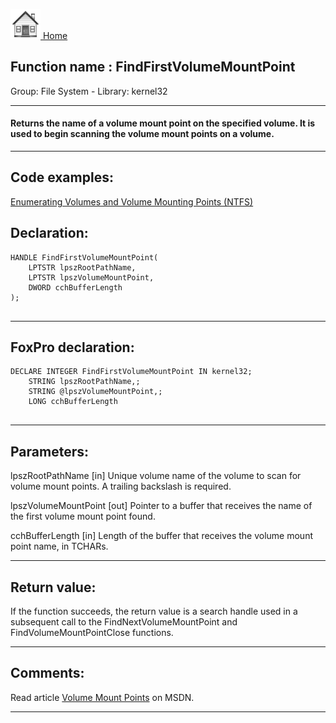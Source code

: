 [<img src="../../images/home.png"> Home ](https://github.com/VFPX/Win32API)  

## Function name : FindFirstVolumeMountPoint
Group: File System - Library: kernel32    
***  


#### Returns the name of a volume mount point on the specified volume. It is used to begin scanning the volume mount points on a volume.

***  


## Code examples:
[Enumerating Volumes and Volume Mounting Points (NTFS)](../../samples/sample_087.md)  

## Declaration:
```foxpro  
HANDLE FindFirstVolumeMountPoint(
	LPTSTR lpszRootPathName,
	LPTSTR lpszVolumeMountPoint,
	DWORD cchBufferLength
);
  
```  
***  


## FoxPro declaration:
```foxpro  
DECLARE INTEGER FindFirstVolumeMountPoint IN kernel32;
	STRING lpszRootPathName,;
	STRING @lpszVolumeMountPoint,;
	LONG cchBufferLength
  
```  
***  


## Parameters:
lpszRootPathName 
[in] Unique volume name of the volume to scan for volume mount points. A trailing backslash is required. 

lpszVolumeMountPoint 
[out] Pointer to a buffer that receives the name of the first volume mount point found. 

cchBufferLength 
[in] Length of the buffer that receives the volume mount point name, in TCHARs.   
***  


## Return value:
If the function succeeds, the return value is a search handle used in a subsequent call to the FindNextVolumeMountPoint and FindVolumeMountPointClose functions.  
***  


## Comments:
Read article <a href="http://msdn.microsoft.com/library/default.asp?url=/library/en-us/fileio/fs/volume_mount_points.asp">Volume Mount Points</a> on MSDN.  
  
***  

